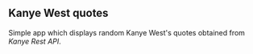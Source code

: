 ## Kanye West quotes

Simple app which displays random Kanye West's quotes obtained from _Kanye Rest API_.
